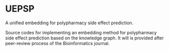 # UEPSP
A unified embedding for polypharmacy side effect prediction.

Source codes for implementing an embedding method for polypharmacy side effect prediction based on the knowledge graph.
It will is provided after peer-review process of the Bioinformatics journal.
